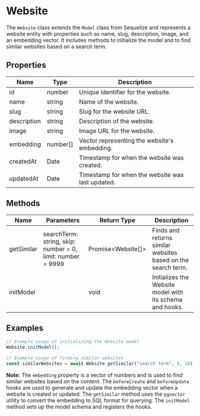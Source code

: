 # Website

The `Website` class extends the `Model` class from Sequelize and represents a website entity with properties such as name, slug, description, image, and an embedding vector. It includes methods to initialize the model and to find similar websites based on a search term.

## Properties

| Name          | Type                          | Description               |
|---------------|-------------------------------|---------------------------|
| id            | number                        | Unique identifier for the website. |
| name          | string                        | Name of the website.      |
| slug          | string                        | Slug for the website URL. |
| description   | string                        | Description of the website. |
| image         | string                        | Image URL for the website. |
| embedding     | number[]                      | Vector representing the website's embedding. |
| createdAt     | Date                          | Timestamp for when the website was created. |
| updatedAt     | Date                          | Timestamp for when the website was last updated. |

## Methods

| Name       | Parameters                  | Return Type            | Description                 |
|------------|-----------------------------|------------------------|-----------------------------|
| getSimilar | searchTerm: string, skip: number = 0, limit: number = 9999 | Promise<Website[]> | Finds and returns similar websites based on the search term. |
| initModel  |                             | void                   | Initializes the Website model with its schema and hooks. |

## Examples

```typescript
// Example usage of initializing the Website model
Website.initModel();

// Example usage of finding similar websites
const similarWebsites = await Website.getSimilar("search term", 0, 10);
```

**Note:** The `embedding` property is a vector of numbers and is used to find similar websites based on the content. The `beforeCreate` and `beforeUpdate` hooks are used to generate and update the embedding vector when a website is created or updated. The `getSimilar` method uses the `pgvector` utility to convert the embedding to SQL format for querying. The `initModel` method sets up the model schema and registers the hooks.
